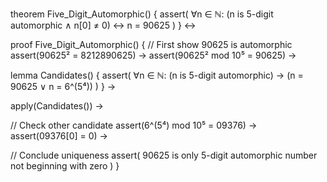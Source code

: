 theorem Five_Digit_Automorphic() {
  assert(
    ∀n ∈ ℕ: (n is 5-digit automorphic ∧ n[0] ≠ 0) ↔ n = 90625
  )
} ↔

proof Five_Digit_Automorphic() {
  // First show 90625 is automorphic
  assert(90625² = 8212890625) →
  assert(90625² mod 10⁵ = 90625) →
  
  lemma Candidates() {
    assert(
      ∀n ∈ ℕ: (n is 5-digit automorphic) → 
      (n = 90625 ∨ n = 6^(5⁴))
    )
  } →
  
  apply(Candidates()) →
  
  // Check other candidate
  assert(6^(5⁴) mod 10⁵ = 09376) →
  assert(09376[0] = 0) →
  
  // Conclude uniqueness
  assert(
    90625 is only 5-digit automorphic number
    not beginning with zero
  )
}